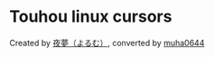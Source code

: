 # Touhou linux cursors
Created by [夜夢（よるむ）](https://www.pixiv.net/en/users/345405), converted by [muha0644](https://www.gnome-look.org/u/muha0644)
